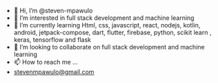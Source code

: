 - 👋 Hi, I’m @steven-mpawulo
- 👀 I’m interested in full stack development and machine learning
- 🌱 I’m currently learning Html, css, javascript, react, nodejs, kotlin, android, jetpack-compose, dart, flutter, firebase, python, scikit learn , keras, tensorflow and flask
- 💞️ I’m looking to collaborate on full stack development and machine learning
- 📫 How to reach me ...
- stevenmpawulo@gmail.com

<!---
steven-mpawulo/steven-mpawulo is a ✨ special ✨ repository because its `README.md` (this file) appears on your GitHub profile.
You can click the Preview link to take a look at your changes.
--->
